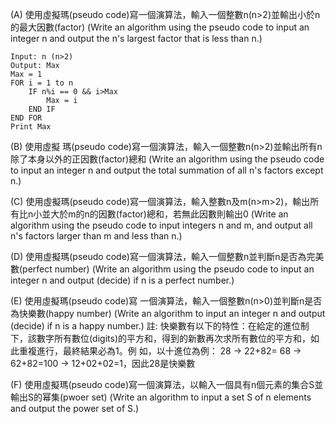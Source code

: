 (A) 使用虛擬瑪(pseudo code)寫一個演算法，輸入一個整數n(n>2)並輸出小於n的最大因數(factor) (Write an algorithm using the pseudo code to input an integer n and output the n's largest factor that is less than n.)

```
Input: n (n>2)
Output: Max
Max = 1
FOR i = 1 to n
    IF n%i == 0 && i>Max
        Max = i
    END IF
END FOR
Print Max
```

(B) 使用虛擬 瑪(pseudo code)寫一個演算法，輸入一個整數n(n>2)並輸出所有n除了本身以外的正因數(factor)總和 (Write an algorithm using the pseudo code to input an integer n and output the total summation of all n's factors except n.)

(C) 使用虛擬瑪(pseudo code)寫一個演算法，輸入整數n及m(n>m>2)，輸出所有比n小並大於m的n的因數(factor)總和，若無此因數則輸出0 (Write an algorithm using the pseudo code to input integers n and m, and output all n's factors larger than m and less than n.)

(D) 使用虛擬瑪(pseudo code)寫一個演算法，輸入一個整數n並判斷n是否為完美數(perfect number) (Write an algorithm using the pseudo code to input an integer n and output (decide) if n is a perfect number.)

(E) 使用虛擬瑪(pseudo code)寫 一個演算法，輸入一個整數n(n>0)並判斷n是否為快樂數(happy number) (Write an algorithm to input an integer n and output (decide) if n is a happy number.)
註: 快樂數有以下的特性：在給定的進位制下，該數字所有數位(digits)的平方和，得到的新數再次求所有數位的平方和，如此重複進行，最終結果必為1。例 如，以十進位為例：
28 → 22+82= 68 → 62+82=100 → 12+02+02=1，因此28是快樂數

(F) 使用虛擬瑪(pseudo code)寫一個演算法，以輸入一個具有n個元素的集合S並輸出S的幂集(pwoer set) (Write an algorithm to input a set S of n elements and output the power set of S.)
